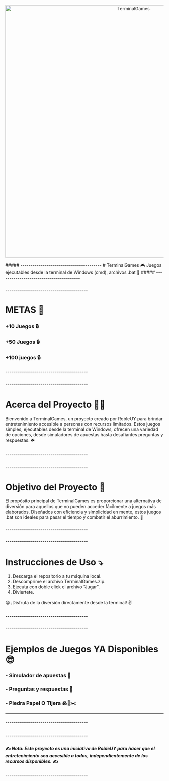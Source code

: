 <p align="center">
  <img src="https://www.profesionalreview.com/wp-content/uploads/2021/09/Terminal-de-comandos-12.png" alt="TerminalGames" width="800"/>
</p>
##### ----------------------------------------
# TerminalGames 🎮
Juegos ejecutables desde la terminal de Windows (cmd), archivos .bat 🍭
##### ----------------------------------------

##### ----------------------------------------
# METAS 🏁
### +10 Juegos 🔒
### +50 Juegos 🔒
### +100 juegos 🔒
##### ----------------------------------------

##### ----------------------------------------
# Acerca del Proyecto 🏋️‍♂️
Bienvenido a TerminalGames, un proyecto creado por RobleUY para brindar entretenimiento accesible a personas con recursos limitados. Estos juegos simples, ejecutables desde la terminal de Windows, ofrecen una variedad de opciones, desde simuladores de apuestas hasta desafiantes preguntas y respuestas. ☘️
##### ----------------------------------------

##### ----------------------------------------
# Objetivo del Proyecto 🎯
El propósito principal de TerminalGames es proporcionar una alternativa de diversión para aquellos que no pueden acceder fácilmente a juegos más elaborados. Diseñados con eficiencia y simplicidad en mente, estos juegos .bat son ideales para pasar el tiempo y combatir el aburrimiento. 🔆
##### ----------------------------------------

##### ----------------------------------------
# Instrucciones de Uso ⤵️
1. Descarga el repositorio a tu máquina local.
2. Descomprime  el archivo TerminalGames.zip.
3. Ejecuta con doble click el archivo "Jugar".
4. Diviertete.

😁 ¡Disfruta de la diversión directamente desde la terminal! ✌️
##### ----------------------------------------

##### ----------------------------------------
# Ejemplos de Juegos YA Disponibles 😎
### - Simulador de apuestas 🎰
### - Preguntas y respuestas 📝
### - Piedra Papel O Tijera 🪨📜✂️
---
##### ----------------------------------------

##### ----------------------------------------
#### ✍️ *Nota: Este proyecto es una iniciativa de RobleUY para hacer que el entretenimiento sea accesible a todos, independientemente de los recursos disponibles.* ✍️
##### ----------------------------------------